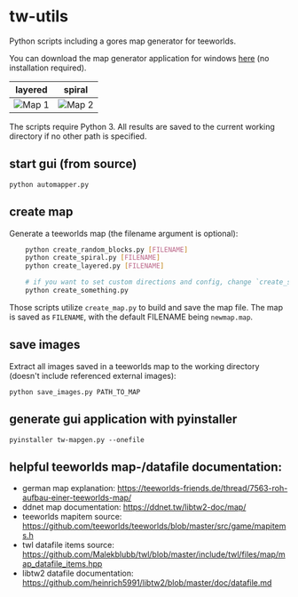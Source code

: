 # tw-utils

Python scripts including a gores map generator for teeworlds.

You can download the map generator application for windows [here](https://github.com/JonasLoos/tw-utils/releases/download/v0.1/tw-mapgen-windows.exe) (no installation required).

layered | spiral
--- | ---
![Map 1](https://user-images.githubusercontent.com/33965649/113918790-22136980-97e3-11eb-92ba-0c47300ed3e8.png) | ![Map 2](https://user-images.githubusercontent.com/33965649/113918826-2a6ba480-97e3-11eb-8a58-32b703fe92c6.png)

The scripts require Python 3.
All results are saved to the current working directory if no other path is specified.


## start gui (from source)

    python automapper.py


## create map

Generate a teeworlds map (the filename argument is optional):

```sh
    python create_random_blocks.py [FILENAME]
    python create_spiral.py [FILENAME]
    python create_layered.py [FILENAME]

    # if you want to set custom directions and config, change `create_something.py` and run
    python create_something.py
```

Those scripts utilize `create_map.py` to build and save the map file. The map is saved as `FILENAME`, with the default FILENAME being `newmap.map`.


## save images

Extract all images saved in a teeworlds map to the working directory (doesn't include referenced external images):

    python save_images.py PATH_TO_MAP


## generate gui application with pyinstaller

    pyinstaller tw-mapgen.py --onefile


## helpful teeworlds map-/datafile documentation:

* german map explanation: https://teeworlds-friends.de/thread/7563-roh-aufbau-einer-teeworlds-map/
* ddnet map documentation: https://ddnet.tw/libtw2-doc/map/
* teeworlds mapitem source: https://github.com/teeworlds/teeworlds/blob/master/src/game/mapitems.h
* twl datafile items source: https://github.com/Malekblubb/twl/blob/master/include/twl/files/map/map_datafile_items.hpp
* libtw2 datafile documentation: https://github.com/heinrich5991/libtw2/blob/master/doc/datafile.md
